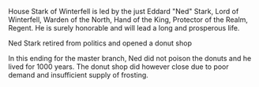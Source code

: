 House Stark of Winterfell is led by the just Eddard "Ned" Stark, Lord of
Winterfell, Warden of the North, Hand of the King, Protector of the Realm,
Regent.  He is surely honorable and will lead a long and prosperous life.


Ned Stark retired from politics and opened a donut shop

In this ending for the master branch, Ned did not poison the donuts and he lived for 1000 years. The donut shop did however close due to poor demand and insufficient supply of frosting. 